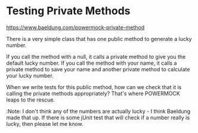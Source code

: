 # Testing Private Methods

https://www.baeldung.com/powermock-private-method

There is a very simple class that has one public method to generate a lucky number.

If you call the method with a null, it calls a private method to give you the default lucky number.
If you call the method with your name, it calls a private method to save your name and another private method to calculate your lucky number.

When we write tests for this public method, how can we check that it is calling the private methods appropriately?
That's where POWERMOCK leaps to the rescue.  

:Note:  I don't think any of the numbers are actually lucky - I think Baeldung made that up.  If there is some jUnit test that will check if a number really is lucky, then please let me know.



